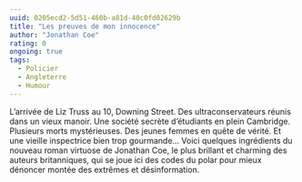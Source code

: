 ```yaml
---
uuid: 0205ecd2-5d51-460b-a81d-40c0fd02629b
title: "Les preuves de mon innocence"
author: "Jonathan Coe"
rating: 0
ongoing: true
tags:
  - Policier
  - Angleterre
  - Humour
---
```


L’arrivée de Liz Truss au 10, Downing Street. Des ultraconservateurs réunis dans un vieux manoir. Une société secrète d’étudiants en plein Cambridge. Plusieurs morts mystérieuses. Des jeunes femmes en quête de vérité. Et une vieille inspectrice bien trop gourmande… Voici quelques ingrédients du nouveau roman virtuose de Jonathan Coe, le plus brillant et charming des auteurs britanniques, qui se joue ici des codes du polar pour mieux dénoncer montée des extrêmes et désinformation.

